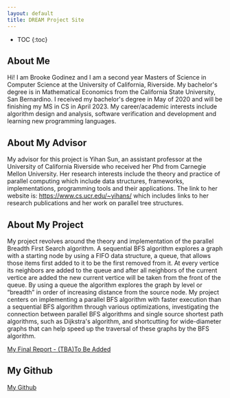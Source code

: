 ```yaml
---
layout: default
title: DREAM Project Site
---
```


* TOC
{:toc}

## About Me
Hi! I am Brooke Godinez and I am a second year Masters of Science in Computer Science at the University of California, Riverside. My bachelor's degree is in Mathematical Economics from the California State University, San Bernardino. I received my bachelor's degree in May of 2020 and will be finishing my MS in CS in April 2023. My career/academic interests include algorithm design and analysis, software verification and development and learning new programming languages.  

## About My Advisor


My advisor for this project is Yihan Sun, an assistant professor at the University of California Riverside who received her Phd from Carnegie Mellon University. Her research interests include the theory and practice of parallel computing which include data structures, frameworks, implementations, programming tools and their applications. The link to her website is: https://www.cs.ucr.edu/~yihans/ which includes links to her research publications and her work on parallel tree structures.  

## About My Project

My project revolves around the theory and implementation of the parallel Breadth First Search algorithm. A sequential BFS algorithm explores a graph with a starting node by using a FIFO data structure, a queue, that allows those items first added to it to be the first removed from it. At every vertice its neighbors are added to the queue and after all neighbors of the current vertice are added the new current vertice will be taken from the front of the queue. By using a queue the algorithm explores the graph by level or “breadth” in order of increasing distance from the source node. 
My project centers on implementing a parallel BFS algorithm with faster execution than a sequential BFS algorithm through various optimizations, investigating the connection between parallel BFS algorithms and single source shortest path algorithms, such as ​​Dijkstra's algorithm, and shortcutting for wide-diameter graphs that can help speed up the traversal of these graphs by the BFS algorithm.

[My Final Report - (TBA)To Be Added](files/finalreport.pdf)

## My Github

[My Github](https://github.com/brookegodinez)

